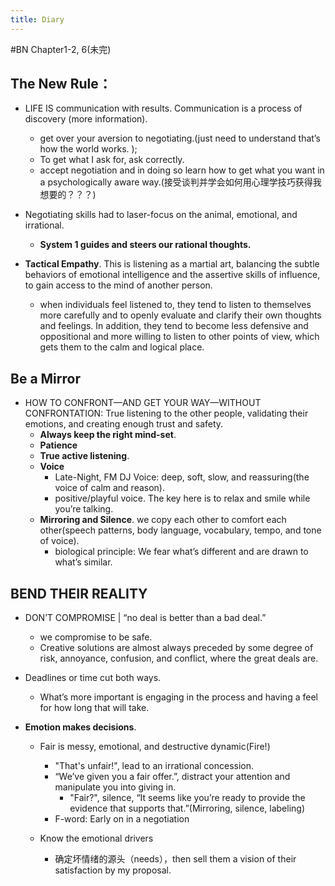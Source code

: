 ```yaml
---
title: Diary
---
```


#BN Chapter1-2, 6(未完)

## The New Rule：
- LIFE IS communication with results. Communication is a process of discovery (more information).
    - get over your aversion to negotiating.(just need to understand that’s how the world works. );
    - To get what I ask for, ask correctly. 
    - accept negotiation and in doing so learn how to get what you want in a psychologically aware way.(接受谈判并学会如何用心理学技巧获得我想要的？？？) 


- Negotiating skills had to laser-focus on the animal, emotional, and irrational.
    - **System 1 guides and steers our rational thoughts.**
    
- **Tactical Empathy**. This is listening as a martial art, balancing the subtle behaviors of emotional intelligence and the assertive skills of influence, to gain access to the mind of another person. 
    - when individuals feel listened to, they tend to listen to themselves more carefully and to openly evaluate and clarify their own thoughts and feelings. In addition, they tend to become less defensive and oppositional and more willing to listen to other points of view, which gets them to the calm and logical place.

## Be a Mirror

- HOW TO CONFRONT—AND GET YOUR WAY—WITHOUT CONFRONTATION: True listening to the other people, validating their emotions, and creating enough trust and safety.
    - **Always keep the right mind-set**.
    - **Patience**
    - **True active listening**.
    - **Voice**
        - Late-Night, FM DJ Voice: deep, soft, slow, and reassuring(the voice of calm and reason).
        - positive/playful voice. The key here is to relax and smile while you’re talking.
    - **Mirroring and Silence**. we copy each other to comfort each other(speech patterns, body language, vocabulary, tempo, and tone of voice).
        - biological principle: We fear what’s different and are drawn to what’s similar. 

## BEND THEIR REALITY

- DON’T COMPROMISE | “no deal is better than a bad deal.”
    - we compromise to be safe.
    - Creative solutions are almost always preceded by some degree of risk, annoyance, confusion, and conflict, where the great deals are.

- Deadlines or time cut both ways.
    - What’s more important is engaging in the process and having a feel for how long that will take.

- **Emotion makes decisions**. 

    - Fair is messy, emotional, and destructive dynamic(Fire!)
        - "That's unfair!", lead to an irrational concession.
        - “We’ve given you a fair offer.”, distract your attention and manipulate you into giving in.
            - "Fair?", silence, “It seems like you’re ready to provide the evidence that supports that.”(Mirroring, silence, labeling)
        - F-word: Early on in a negotiation

    - Know the emotional drivers
        - 确定坏情绪的源头（needs），then sell them a vision of their satisfaction by my proposal.